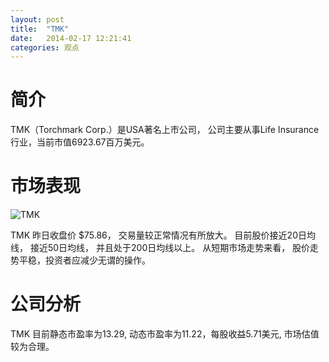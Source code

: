 ```yaml
---
layout: post
title:  "TMK"
date:   2014-02-17 12:21:41
categories: 观点
---
```


# 简介
TMK（Torchmark Corp.）是USA著名上市公司，
公司主要从事Life Insurance行业，当前市值6923.67百万美元。

# 市场表现

![TMK](http://finviz.com/chart.ashx?t=TMK&ty=c&ta=1&p=d&s=l)

TMK 昨日收盘价 $75.86，
交易量较正常情况有所放大。
目前股价接近20日均线，
接近50日均线，
并且处于200日均线以上。
从短期市场走势来看，
股价走势平稳，投资者应减少无谓的操作。

# 公司分析
TMK 目前静态市盈率为13.29, 动态市盈率为11.22，每股收益5.71美元,
市场估值较为合理。
